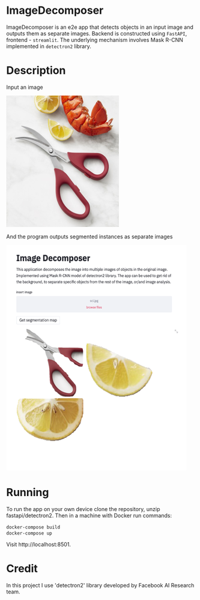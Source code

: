 # ImageDecomposer
ImageDecomposer is an e2e app that detects objects in an input image and outputs them as separate images. Backend is constructed using `FastAPI`, frontend - `streamlit`. The underlying mechanism involves Mask R-CNN implemented in `detectron2` library.
# Description
Input an image

<img src="https://github.com/mkang30/ImageDecomposer/blob/master/sci.jpg" width="300" height="350"/>

And the program outputs segmented instances as separate images

<img src="https://github.com/mkang30/ImageDecomposer/blob/master/idsc1.png" width="480" height="600"/>

# Running

To run the app on your own device clone the repository, unzip fastapi/detectron2. Then in a machine with Docker run commands:
    
    docker-compose build
    docker-compose up

Visit http://localhost:8501. 

# Credit
In this project I use 'detectron2' library developed by Facebook AI Research team.
